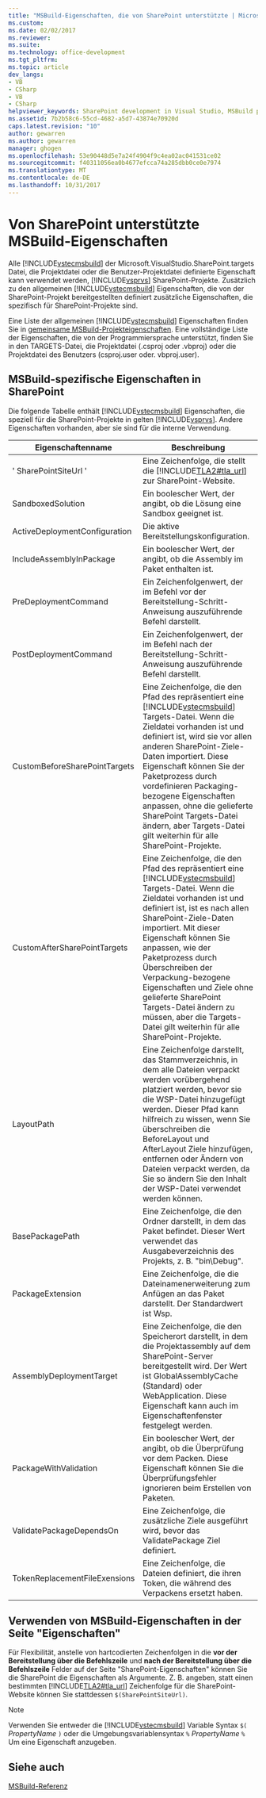 ```yaml
---
title: "MSBuild-Eigenschaften, die von SharePoint unterstützte | Microsoft Docs"
ms.custom: 
ms.date: 02/02/2017
ms.reviewer: 
ms.suite: 
ms.technology: office-development
ms.tgt_pltfrm: 
ms.topic: article
dev_langs:
- VB
- CSharp
- VB
- CSharp
helpviewer_keywords: SharePoint development in Visual Studio, MSBuild properties
ms.assetid: 7b2b58c6-55cd-4682-a5d7-43874e70920d
caps.latest.revision: "10"
author: gewarren
ms.author: gewarren
manager: ghogen
ms.openlocfilehash: 53e90448d5e7a24f4904f9c4ea02ac041531ce02
ms.sourcegitcommit: f40311056ea0b4677efcca74a285dbb0ce0e7974
ms.translationtype: MT
ms.contentlocale: de-DE
ms.lasthandoff: 10/31/2017
---
```

# <a name="msbuild-properties-supported-by-sharepoint"></a>Von SharePoint unterstützte MSBuild-Eigenschaften
  Alle [!INCLUDE[vstecmsbuild](../sharepoint/includes/vstecmsbuild-md.md)] der Microsoft.VisualStudio.SharePoint.targets Datei, die Projektdatei oder die Benutzer-Projektdatei definierte Eigenschaft kann verwendet werden, [!INCLUDE[vsprvs](../sharepoint/includes/vsprvs-md.md)] SharePoint-Projekte. Zusätzlich zu den allgemeinen [!INCLUDE[vstecmsbuild](../sharepoint/includes/vstecmsbuild-md.md)] Eigenschaften, die von der SharePoint-Projekt bereitgestellten definiert zusätzliche Eigenschaften, die spezifisch für SharePoint-Projekte sind.  
  
 Eine Liste der allgemeinen [!INCLUDE[vstecmsbuild](../sharepoint/includes/vstecmsbuild-md.md)] Eigenschaften finden Sie in [gemeinsame MSBuild-Projekteigenschaften](http://go.microsoft.com/fwlink/?LinkID=168687). Eine vollständige Liste der Eigenschaften, die von der Programmiersprache unterstützt, finden Sie in den TARGETS-Datei, die Projektdatei (.csproj oder .vbproj) oder die Projektdatei des Benutzers (csproj.user oder. vbproj.user).  
  
## <a name="msbuild-properties-specific-to-sharepoint"></a>MSBuild-spezifische Eigenschaften in SharePoint  
 Die folgende Tabelle enthält [!INCLUDE[vstecmsbuild](../sharepoint/includes/vstecmsbuild-md.md)] Eigenschaften, die speziell für die SharePoint-Projekte in gelten [!INCLUDE[vsprvs](../sharepoint/includes/vsprvs-md.md)]. Andere Eigenschaften vorhanden, aber sie sind für die interne Verwendung.  
  
|Eigenschaftenname|Beschreibung|  
|-------------------|-----------------|  
|' SharePointSiteUrl '|Eine Zeichenfolge, die stellt die [!INCLUDE[TLA2#tla_url](../sharepoint/includes/tla2sharptla-url-md.md)] zur SharePoint-Website.|  
|SandboxedSolution|Ein boolescher Wert, der angibt, ob die Lösung eine Sandbox geeignet ist.|  
|ActiveDeploymentConfiguration|Die aktive Bereitstellungskonfiguration.|  
|IncludeAssemblyInPackage|Ein boolescher Wert, der angibt, ob die Assembly im Paket enthalten ist.|  
|PreDeploymentCommand|Ein Zeichenfolgenwert, der im Befehl vor der Bereitstellung-Schritt-Anweisung auszuführende Befehl darstellt.|  
|PostDeploymentCommand|Ein Zeichenfolgenwert, der im Befehl nach der Bereitstellung-Schritt-Anweisung auszuführende Befehl darstellt.|  
|CustomBeforeSharePointTargets|Eine Zeichenfolge, die den Pfad des repräsentiert eine [!INCLUDE[vstecmsbuild](../sharepoint/includes/vstecmsbuild-md.md)] Targets-Datei. Wenn die Zieldatei vorhanden ist und definiert ist, wird sie vor allen anderen SharePoint-Ziele-Daten importiert. Diese Eigenschaft können Sie der Paketprozess durch vordefinieren Packaging-bezogene Eigenschaften anpassen, ohne die gelieferte SharePoint Targets-Datei ändern, aber Targets-Datei gilt weiterhin für alle SharePoint-Projekte.|  
|CustomAfterSharePointTargets|Eine Zeichenfolge, die den Pfad des repräsentiert eine [!INCLUDE[vstecmsbuild](../sharepoint/includes/vstecmsbuild-md.md)] Targets-Datei. Wenn die Zieldatei vorhanden ist und definiert ist, ist es nach allen SharePoint-Ziele-Daten importiert. Mit dieser Eigenschaft können Sie anpassen, wie der Paketprozess durch Überschreiben der Verpackung-bezogene Eigenschaften und Ziele ohne gelieferte SharePoint Targets-Datei ändern zu müssen, aber die Targets-Datei gilt weiterhin für alle SharePoint-Projekte.|  
|LayoutPath|Eine Zeichenfolge darstellt, das Stammverzeichnis, in dem alle Dateien verpackt werden vorübergehend platziert werden, bevor sie die WSP-Datei hinzugefügt werden. Dieser Pfad kann hilfreich zu wissen, wenn Sie überschreiben die BeforeLayout und AfterLayout Ziele hinzufügen, entfernen oder Ändern von Dateien verpackt werden, da Sie so ändern Sie den Inhalt der WSP-Datei verwendet werden können.|  
|BasePackagePath|Eine Zeichenfolge, die den Ordner darstellt, in dem das Paket befindet. Dieser Wert verwendet das Ausgabeverzeichnis des Projekts, z. B. "bin\Debug".|  
|PackageExtension|Eine Zeichenfolge, die die Dateinamenerweiterung zum Anfügen an das Paket darstellt. Der Standardwert ist Wsp.|  
|AssemblyDeploymentTarget|Eine Zeichenfolge, die den Speicherort darstellt, in dem die Projektassembly auf dem SharePoint-Server bereitgestellt wird. Der Wert ist GlobalAssemblyCache (Standard) oder WebApplication. Diese Eigenschaft kann auch im Eigenschaftenfenster festgelegt werden.|  
|PackageWithValidation|Ein boolescher Wert, der angibt, ob die Überprüfung vor dem Packen. Diese Eigenschaft können Sie die Überprüfungsfehler ignorieren beim Erstellen von Paketen.|  
|ValidatePackageDependsOn|Eine Zeichenfolge, die zusätzliche Ziele ausgeführt wird, bevor das ValidatePackage Ziel definiert.|  
|TokenReplacementFileExensions|Eine Zeichenfolge, die Dateien definiert, die ihren Token, die während des Verpackens ersetzt haben.|  
  
## <a name="using-msbuild-properties-in-the-properties-page"></a>Verwenden von MSBuild-Eigenschaften in der Seite "Eigenschaften"  
 Für Flexibilität, anstelle von hartcodierten Zeichenfolgen in die **vor der Bereitstellung über die Befehlszeile** und **nach der Bereitstellung über die Befehlszeile** Felder auf der Seite "SharePoint-Eigenschaften" können Sie die SharePoint die Eigenschaften als Argumente. Z. B. angeben, statt einen bestimmten [!INCLUDE[TLA2#tla_url](../sharepoint/includes/tla2sharptla-url-md.md)] Zeichenfolge für die SharePoint-Website können Sie stattdessen `$(SharePointSiteUrl)`.  
  
> [!NOTE]  
>  Verwenden Sie entweder die [!INCLUDE[vstecmsbuild](../sharepoint/includes/vstecmsbuild-md.md)] Variable Syntax `$(` *PropertyName* `)` oder die Umgebungsvariablensyntax `%` *PropertyName* `%` Um eine Eigenschaft anzugeben.  
  
## <a name="see-also"></a>Siehe auch  
 [MSBuild-Referenz](/visualstudio/msbuild/msbuild-reference)  
  
  